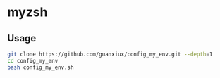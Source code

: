 # myzsh

## Usage

```bash
git clone https://github.com/guanxiux/config_my_env.git --depth=1
cd config_my_env
bash config_my_env.sh
```
